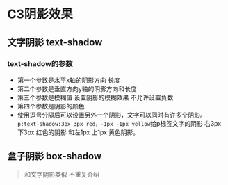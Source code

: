 # C3阴影效果
## 文字阴影 text-shadow
### text-shadow的参数
* 第一个参数是水平x轴的阴影方向 长度
* 第二个参数是垂直方向y轴的阴影方向和长度
* 第三个参数是模糊值 设置阴影的模糊效果 不允许设置负数
* 第四个参数是阴影的颜色 
* 使用逗号分隔后可以设置另外一个阴影，文字可以同时有许多个阴影。
`p:text-shadow:3px 3px red，-1px -1px yellow`给p标签文字的阴影 右3px 下3px 红色的阴影 和左1px 上1px 黄色阴影。
## 盒子阴影 box-shadow
>和文字阴影类似 不重复介绍
<!--more-->
## 